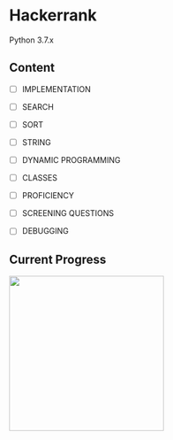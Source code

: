 # Hackerrank
Python 3.7.x

## Content 
- [ ] IMPLEMENTATION
- [ ] SEARCH
- [ ] SORT
- [ ] STRING
- [ ] DYNAMIC PROGRAMMING
- [ ] CLASSES
- [ ] PROFICIENCY
- [ ] SCREENING QUESTIONS
- [ ] DEBUGGING


## Current Progress
<img src="https://i.imgur.com/plOjGAX.png" width="280">
